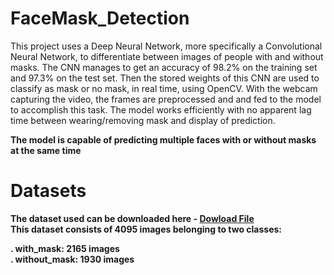 # FaceMask_Detection

This project uses a Deep Neural Network, more specifically a Convolutional Neural Network, to differentiate between images of people with and without masks. The CNN manages to get an accuracy of 98.2% on the training set and 97.3% on the test set. Then the stored weights of this CNN are used to classify as mask or no mask, in real time, using OpenCV. With the webcam capturing the video, the frames are preprocessed and and fed to the model to accomplish this task. The model works efficiently with no apparent lag time between wearing/removing mask and display of prediction.

<b>The model is capable of predicting multiple faces with or without masks at the same time

# Datasets

The dataset used can be downloaded here - <a href="https://www.kaggle.com/datasets/andrewmvd/face-mask-detection" dowload>Dowload File</a>
<br/>
This dataset consists of 4095 images belonging to two classes:

. with_mask: 2165 images<br/>
. without_mask: 1930 images<br/>

